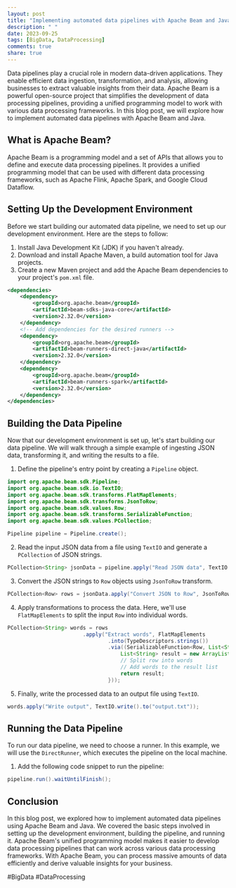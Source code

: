 ```yaml
---
layout: post
title: "Implementing automated data pipelines with Apache Beam and Java"
description: " "
date: 2023-09-25
tags: [BigData, DataProcessing]
comments: true
share: true
---
```


Data pipelines play a crucial role in modern data-driven applications. They enable efficient data ingestion, transformation, and analysis, allowing businesses to extract valuable insights from their data. Apache Beam is a powerful open-source project that simplifies the development of data processing pipelines, providing a unified programming model to work with various data processing frameworks. In this blog post, we will explore how to implement automated data pipelines with Apache Beam and Java.

## What is Apache Beam?

Apache Beam is a programming model and a set of APIs that allows you to define and execute data processing pipelines. It provides a unified programming model that can be used with different data processing frameworks, such as Apache Flink, Apache Spark, and Google Cloud Dataflow.

## Setting Up the Development Environment

Before we start building our automated data pipeline, we need to set up our development environment. Here are the steps to follow:

1. Install Java Development Kit (JDK) if you haven't already.
2. Download and install Apache Maven, a build automation tool for Java projects.
3. Create a new Maven project and add the Apache Beam dependencies to your project's `pom.xml` file.

```xml
<dependencies>
    <dependency>
        <groupId>org.apache.beam</groupId>
        <artifactId>beam-sdks-java-core</artifactId>
        <version>2.32.0</version>
    </dependency>
    <!-- Add dependencies for the desired runners -->
    <dependency>
        <groupId>org.apache.beam</groupId>
        <artifactId>beam-runners-direct-java</artifactId>
        <version>2.32.0</version>
    </dependency>
    <dependency>
        <groupId>org.apache.beam</groupId>
        <artifactId>beam-runners-spark</artifactId>
        <version>2.32.0</version>
    </dependency>
</dependencies>
```

## Building the Data Pipeline

Now that our development environment is set up, let's start building our data pipeline. We will walk through a simple example of ingesting JSON data, transforming it, and writing the results to a file.

1. Define the pipeline's entry point by creating a `Pipeline` object.

```java
import org.apache.beam.sdk.Pipeline;
import org.apache.beam.sdk.io.TextIO;
import org.apache.beam.sdk.transforms.FlatMapElements;
import org.apache.beam.sdk.transforms.JsonToRow;
import org.apache.beam.sdk.values.Row;
import org.apache.beam.sdk.transforms.SerializableFunction;
import org.apache.beam.sdk.values.PCollection;

Pipeline pipeline = Pipeline.create();
```

2. Read the input JSON data from a file using `TextIO` and generate a `PCollection` of JSON strings.

```java
PCollection<String> jsonData = pipeline.apply("Read JSON data", TextIO.read().from("input.json"));
```

3. Convert the JSON strings to `Row` objects using `JsonToRow` transform.

```java
PCollection<Row> rows = jsonData.apply("Convert JSON to Row", JsonToRow.withSchema(schema));
```

4. Apply transformations to process the data. Here, we'll use `FlatMapElements` to split the input `Row` into individual words.

```java
PCollection<String> words = rows
                        .apply("Extract words", FlatMapElements
                                .into(TypeDescriptors.strings())
                                .via((SerializableFunction<Row, List<String>>) row -> {
                                    List<String> result = new ArrayList<>();
                                    // Split row into words
                                    // Add words to the result list
                                    return result;
                                }));
```

5. Finally, write the processed data to an output file using `TextIO`.

```java
words.apply("Write output", TextIO.write().to("output.txt"));
```

## Running the Data Pipeline

To run our data pipeline, we need to choose a runner. In this example, we will use the `DirectRunner`, which executes the pipeline on the local machine.

1. Add the following code snippet to run the pipeline:

```java
pipeline.run().waitUntilFinish();
```

## Conclusion

In this blog post, we explored how to implement automated data pipelines using Apache Beam and Java. We covered the basic steps involved in setting up the development environment, building the pipeline, and running it. Apache Beam's unified programming model makes it easier to develop data processing pipelines that can work across various data processing frameworks. With Apache Beam, you can process massive amounts of data efficiently and derive valuable insights for your business.

#BigData #DataProcessing
